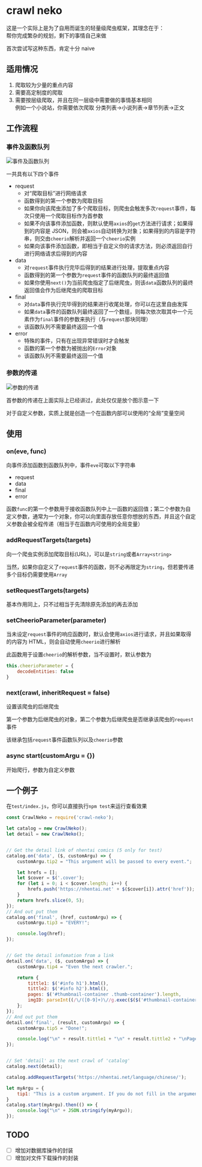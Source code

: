 # crawl neko
这是一个实际上是为了自用而诞生的轻量级爬虫框架，其理念在于：  
帮你完成繁杂的规划，剩下的事情自己来做

首次尝试写这种东西，肯定十分 naive

## 适用情况
1. 爬取较为少量的重点内容
2. 需要高定制度的爬取
3. 需要按层级爬取，并且在同一层级中需要做的事情基本相同  
   例如一个小说站，你需要依次爬取 分类列表->小说列表->章节列表->正文


## 工作流程
### 事件及函数队列
![事件及函数队列](https://i.loli.net/2018/08/08/5b6a8b4d87a17.png)

一共具有以下四个事件
- request
	- 对“爬取目标”进行网络请求
	- 函数得到的第一个参数为爬取目标
	- 如果你向该爬虫添加了多个爬取目标，则爬虫会触发多次`request`事件，每次只使用一个爬取目标作为首参数
	- 如果不向该事件添加函数，则默认使用`axios`的`get`方法进行请求；如果得到的内容是 JSON，则会被`axios`自动转换为对象；如果得到的内容是字符串，则交由`cheerio`解析并返回一个`cheerio`实例
	- 如果向该事件添加函数，即相当于自定义你的请求方法，则必须返回自行进行网络请求后得到的内容
- data
	- 对`request`事件执行完毕后得到的结果进行处理，提取重点内容
	- 函数得到的第一个参数为`request`事件的函数队列的最终返回值
	- 如果你使用`next()`为当前爬虫指定了后继爬虫，则该`data`函数队列的最终返回值会作为后继爬虫的爬取目标
- final
	- 对`data`事件执行完毕得到的结果进行收尾处理，你可以在这里自由发挥
	- 如果`data`事件的函数队列最终返回了一个数组，则每次依次取其中一个元素作为`final`事件的参数来执行（与`request`那块同理）
	- 该函数队列不需要最终返回一个值
- error
	- 特殊的事件，只有在出现异常错误时才会触发
	- 函数的第一个参数为被抛出的`Error`对象
	- 该函数队列不需要最终返回一个值


### 参数的传递
![参数的传递](https://i.loli.net/2018/08/08/5b6a95b87a6ab.png)

首参数的传递在上面实际上已经讲过，此处仅仅是放个图示意一下

对于自定义参数，实质上就是创造一个在函数内部可以使用的“全局”变量空间


## 使用
### on(eve, func)
向事件添加函数到函数队列中，事件`eve`可取以下字符串
- request
- data
- final
- error

函数`func`的第一个参数用于接收函数队列中上一函数的返回值；第二个参数为自定义参数，通常为一个对象，你可以向里面存放任意你想放的东西，并且这个自定义参数会被全程传递（相当于在函数内可使用的全局变量）

### addRequestTargets(targets)
向一个爬虫实例添加爬取目标(URL)，可以是`string`或者`Array<string>`

当然，如果你自定义了`request`事件的函数，则不必再限定为`string`，但若要传递多个目标仍需要使用`Array`

### setRequestTargets(targets)
基本作用同上，只不过相当于先清除原先添加的再去添加

### setCheerioParameter(parameter)
当未设定`request`事件的响应函数时，默认会使用`axios`进行请求，并且如果取得的内容为 HTML，则会自动使用`cheerio`进行解析

此函数用于设置`cheerio`的解析参数，当不设置时，默认参数为
```javascript
this.cheerioParameter = {
	decodeEntities: false
}
```

### next(crawl, inheritRequest = false)
设置该爬虫的后继爬虫

第一个参数为后继爬虫的对象，第二个参数为后继爬虫是否继承该爬虫的`request`事件

该继承包括`request`事件函数队列以及`cheerio`参数

### async start(customArgu = {})
开始爬行，参数为自定义参数

## 一个例子
在`test/index.js`，你可以直接执行`npm test`来运行查看效果

```javascript
const CrawlNeko = require('crawl-neko');

let catalog = new CrawlNeko();
let detail = new CrawlNeko();


// Get the detail link of nhentai comics (5 only for test)
catalog.on('data', ($, customArgu) => {
	customArgu.tip2 = "This argument will be passed to every event.";

	let hrefs = [];
	let $cover = $('.cover');
	for (let i = 0; i < $cover.length; i++) {
		hrefs.push('https://nhentai.net' + $($cover[i]).attr('href'));
	}
	return hrefs.slice(0, 5);
});
// And out put them
catalog.on('final', (href, customArgu) => {
	customArgu.tip3 = "EVERY!";

	console.log(href);
});


// Get the detail infomation from a link
detail.on('data', ($, customArgu) => {
	customArgu.tip4 = "Even the next crawler.";

	return {
		tittle1: $('#info h1').html(),
		tittle2: $('#info h2').html(),
		pages: $('#thumbnail-container .thumb-container').length,
		imgID: parseInt((/\/([0-9]+)\//g.exec($($('#thumbnail-container .thumb-container img')[0]).attr('data-src')))[0].replace(/\//g, ''))
	};
});
// And out put them
detail.on('final', (result, customArgu) => {
	customArgu.tip5 = "Done!";

	console.log("\n" + result.tittle1 + "\n" + result.tittle2 + "\nPages: " + result.pages + "\nImgID: " + result.imgID);
});


// Set 'detail' as the next crawl of 'catalog'
catalog.next(detail);

catalog.addRequestTargets('https://nhentai.net/language/chinese/');

let myArgu = {
	tip1: "This is a custom argument. If you do not fill in the argument, we will give an empty object '{}'."
}
catalog.start(myArgu).then(() => {
	console.log("\n" + JSON.stringify(myArgu));
});
```

## TODO
 - [ ] 增加对数据库操作的封装
 - [ ] 增加对文件下载操作的封装
